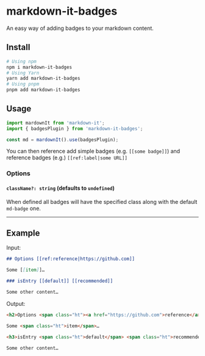 # markdown-it-badges

An easy way of adding badges to your markdown content.

## Install

```bash
# Using npm
npm i markdown-it-badges
# Using Yarn
yarn add markdown-it-badges
# Using pnpm
pnpm add markdown-it-badges
```

## Usage

```ts
import mardownIt from 'markdown-it';
import { badgesPlugin } from 'markdown-it-badges';

const md = mardownIt().use(badgesPlugin);
```

You can then reference add simple badges (e.g. `[[some badge]]`) and reference badges (e.g.)
`[[ref:label|some URL]]`

### Options

#### `className?: string` (defaults to `undefined`)

When defined all badges will have the specified class along with the default `md-badge` one.

---

## Example

Input:

```md
## Options [[ref:reference|https://github.com]]

Some [[item]]…

### isEntry [[default]] [[recommended]]

Some other content…
```

Output:

```md
<h2>Options <span class="ht"><a href="https://github.com">reference</a></span></h2>

Some <span class="ht">item</span>…

<h3>isEntry <span class="ht">default</span> <span class="ht">recommended</span></h3>

Some other content…
```
